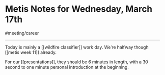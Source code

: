 # Metis Notes for Wednesday, March 17th
#meeting/career

---
Today is mainly a [[wildfire classifier]] work day. We're halfway though [[metis week 11]] already.

For our [[presentations]], they should be 6 minutes in length, with a 30 second to one minute personal introduction at the beginning. 